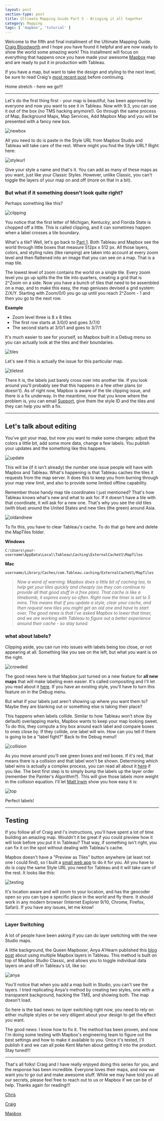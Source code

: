 ```yaml
---
layout: post
section-type: post
title: Ultimate Mapping Guide Part 5 - Bringing it all together
category: Mapping
tags: [ 'mapbox', 'tutorial' ]
---
```


Welcome to the fifth and final installment of the Ultimate Mapping Guide. [Craig Bloodworth](https://twitter.com/craigbloodworth) and I hope you have found it helpful and are now ready to show the world some amazing work! This installment will focus on everything that happens once you have made your awesome [Mapbox](https://www.mapbox.com) map and are ready to put it in production with Tableau. 

If you have a map, but want to take the design and styling to the next level, be sure to read Craig's [most recent post](http://www.theinformationlab.co.uk/2016/03/31/ultimate-mapping-guide-part-4-next-level-styles/) before continuing. 

Home stretch - here we go!!!

---

Let's do the first thing first - your map is beautiful, has been approved by everyone and now you want to see it in Tableau. Now with 9.3, you can use it out of the box (no TMS hacking anymore!). Go through the same process of Map, Background Maps, Map Services, Add Mapbox Map and you will be presented with a fancy new box. 

![newbox](https://www.mapbox.com/help/img/3rdparty/tableau-5.png)

All you need to do is paste in the Style URL from Mapbox Studio and Tableau will take care of the rest. Where might you find the Style URL? Right here:

![styleurl](https://cmtoomey.github.io/img/FindMapboxButton.gif)

Give your style a name and that's it. You can add as many of these maps as you want, just like your Classic Styles. However, unlike Classic, you can't toggle the layers of your map on and off (more on that in a bit). 

### But what if it something doesn't look quite right? 

Perhaps something like this? 

![clipping](https://cmtoomey.github.io/img/Clipping.png)

You notice that the first letter of Michigan, Kentucky, and Florida State is chopped off a little. This is called clipping, and it can sometimes happen when a label crosses a tile boundary. 

What's a tile? Well, let's go back to [Part 1](https://cmtoomey.github.io/maps/2016/02/04/MapboxStudioTableau.html). Both Tableau and Mapbox see the world through little boxes that measure 512px x 512 px. All those layers, colors, and styling rules (like ramping) are taken into account at every zoom level and then flattened into an image that you can see on a map. That is a map tile. 

The lowest level of zoom contains the world on a single tile. Every zoom level you go up splits the the tile into quarters, creating a grid that is 2^Zoom on a side. Now you have a bunch of tiles that need to be assembled on a map, and to make this easy, the map geniuses devised a grid system: Z/X/Y. Starting with Zoom/0/0 you go up until you reach 2^Zoom - 1 and then you go to the next row. 

**Example**

+ Zoom level three is 8 x 8 tiles
+ The first row starts at 3/0/0 and goes 3/7/0
+ The second starts at 3/0/1 and goes to 3/7/1

It's much easier to see for yourself, so Mapbox built in a Debug menu so you can actually look at the tiles and their boundaries. 

![tiles](https://cmtoomey.github.io/img/DebugTiles.gif)

Let's see if this is actually the issue for this particular map. 

![tiletest](https://cmtoomey.github.io/img/DebugTilesClips.gif)

There it is, the labels just barely cross over into another tile. If you look around you'll probably see that this happens in a few other plans (or doesn't). As of right now, Mapbox is aware of the tile clipping issue, and there is a fix underway. In the meantime, now that you know where the problem is, you can email [Support](mailto:help@mapbox.com), give them the style ID and the tiles and they can help you with a fix. 

---

## Let's talk about editing

You've got your map, but now you want to make some changes: adjust the colors a little bit, add some more data, change a few labels. You publish your updates and the something like this happens. 

![update](https://cmtoomey.github.io/img/StyleWontUpdate.gif)

This will be (if it isn't already) the number one issue people will have with Mapbox and Tableau. What's happening is that Tableau caches the tiles it requests from the map server. It does this to keep you from burning through your map view limit, and also to provide some limited offline capability. 

Remember those handy map tile coordinates I just mentioned? That's how Tableau knows what's new and what to ask for. If it doesn't have a tile with that coordinate, it will ask for a new one. That's why you see the old tiles (with blue) around the United States and new tiles (the green) around Asia. 

![oldandnew](https://cmtoomey.github.io/img/GreenAndBlue.png)

To fix this, you have to clear Tableau's cache. To do that go here and delete the MapTiles folder. 

**Windows**

    C:\Users\your-username\AppData\Local\Tableau\Caching\ExternalCacheV1\MapTiles

**Mac**

    username/Library/Caches/com.Tableau.caching/ExternalCacheV1/MapTiles


> *Now a word of warning: Mapbox does a little bit of caching too, to help get your tiles quickly and cheaply (so they can continue to provide all that good stuff in a free plan). That cache is like a timebomb, it expires every so often. Right now the timer is set to 5 mins. This means that if you update a style, clear your cache, and then request new tiles you might get an old one and have to start over. The good news is that I've asked Mapbox to lower that timer, and we are working with Tableau to figure out a better experience around their cache - so stay tuned.*

### what about labels?

Clipping aside, you can run into issues with labels being too close, or not appearing at all. Something like you see on the left, but what you want is on the right. 

![crowded](https://c2.staticflickr.com/2/1564/26067701156_3a19878b96_o.png)

The good news here is that Mapbox just turned on a new feature for **all new maps** that will make labeling even easier. It's called compositing and I'll let you read about it [here](https://www.mapbox.com/blog/better-label-placement-in-mapbox-studio/). If you have an existing style, you'll have to turn this feature on in the Debug menu. 

But what if your labels just aren't showing up where you want them to? Maybe they are blanking out or something else is taking their place? 

This happens when labels collide. Similar to how Tableau won't show (by default) overlapping marks, Mapbox wants to keep your map looking sweet. To do this, they compute a tiny box around each label and compare boxes to ones close by. If they collide, one label will win. How can you tell if there is going to be a "label fight?" Back to the Debug menu!!

![collision](http://cmtoomey.github.io/img/DebugTilesCollision.gif) 

As you move around you'll see green boxes and red boxes. If it's red, that means there is a collision and that label won't be shown. Determining which label wins is actually a complex process, you can read all about it [here](https://www.mapbox.com/blog/label-collisions/) if you like. The best first step is to simply bump the labels up the layer order (remember the Painter's Algorithm?). This will give those labels more weight in the collision equation. I'll let [Matt Irwin](https://www.mapbox.com/blog/labels-on-top/) show you how easy it is: 

![top](https://i.imgur.com/Nan5Goe.gif)

Perfect labels! 

---

## Testing 

If you follow all of Craig and I's instructions, you'll have spent a lot of time building an amazing map. Wouldn't it be great if you could preview how it will look before you put it in Tableau? That way, if something isn't right, you can fix it on the spot without dealing with Tableau's cache. 

Mapbox doesn't have a "Preview as Tiles" button anywhere (at least not one I could find), so I built a [small web app](http://cmtoomey.github.io/MapboxTableauTesting/) to do it for you. All you have to do is copy the same Style URL you need for Tableau and it will take care of the rest. It looks like this:

![testing](https://cmtoomey.github.io/img/StyleTest.gif)

It's location aware and will zoom to your location, and has the geocoder open so you can type a specific place in the world and fly there. It should work in any modern browser (Internet Explorer 9/10, Chrome, Firefox, Safari). If you have any issues, let me know! 

---

### Layer Switching 

A lot of people have been asking if you can do layer switching with the new Studio maps. 

A little background, the Queen Mapboxer, Anya A'Hearn published this [blog post](http://datablick.com/2015/11/28/easy-peasy-lemon-squeezy-mapbox-maps-and-layers-in-tableau-9-2/) about using multiple Mapbox layers in Tableau. This method is built on top of Mapbox Studio Classic, and allows you to toggle individual data layers on and off in Tableau's UI, like so:

![anya](http://i1.wp.com/datablickmedia.s3.amazonaws.com/wp-content/uploads/2015/11/28002929/Toggle-Layers.png)

You'll notice that when you add a map built in Studio, you can't see the layers. I tried replicating Anya's method by creating two styles, one with a transparent background, hacking the TMS, and showing both. The map doesn't load. 

So here is the bad news: no layer switching right now, you need to rely on either multiple styles or be very diligent about your design to get the effect you want. 

The good news: I know how to fix it. The method has been proven, and now I'm doing some testing with Mapbox's engineering team to figure out the best settings and how to make it available to you. Once it's tested, I'll publish it and we can all poke Kent Marten about getting it into the product. Stay tuned!!!

---

That's all folks! Craig and I have really enjoyed doing this series for you, and the response has been incredible. Everyone loves their maps, and now we want you to go out and make awesome stuff. While we may have told you all our secrets, please feel free to reach out to us or Mapbox if we can be of help. Thanks again for reading!!!

[Chris](https://twitter.com/Sock1tToomey)

[Craig](https://twitter.com/craigbloodworth)

[Mapbox](https://www.mapbox.com)
